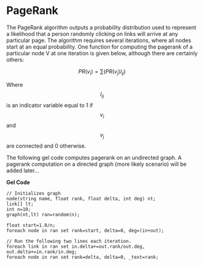 # PageRank

The PageRank algorithm outputs a probability distribution used to represent a likelihood that a person randomly clicking on links will arrive at any particular page. The algorithm requires several iterations, where all nodes start at an equal probability. One function for computing the pagerank of a particular node V at one iteration is given below, although there are certainly others:

$$
PR(v_i) = \sum(PR(v_j)I_{ij})
$$

Where $$I_{ij}$$ is an indicator variable equal to 1 if $$v_i$$ and $$v_j$$ are connected and 0 otherwise.

The following gel code computes pagerank on an undirected graph. A pagerank computation on a directed graph (more likely scenario) will be added later...

**Gel Code**

```
// Initializes graph
node(string name, float rank, float delta, int deg) nt;
link[] lt;
int n=10;
graph(nt,lt) ran=random(n);

float start=1.0/n;
foreach node in ran set rank=start, delta=0, deg=(in+out);

// Run the following two lines each iteration. 
foreach link in ran set in.delta+=out.rank/out.deg, out.delta+=in.rank/in.deg;
foreach node in ran set rank=delta, delta=0, _text=rank;
```
